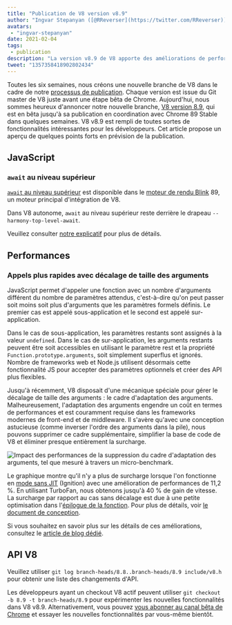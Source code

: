 ```yaml
---
title: "Publication de V8 version v8.9"
author: "Ingvar Stepanyan ([@RReverser](https://twitter.com/RReverser)), en attente d'un appel"
avatars: 
 - "ingvar-stepanyan"
date: 2021-02-04
tags: 
 - publication
description: "La version v8.9 de V8 apporte des améliorations de performances pour les appels avec un décalage de taille d'arguments."
tweet: "1357358418902802434"
---
```

Toutes les six semaines, nous créons une nouvelle branche de V8 dans le cadre de notre [processus de publication](https://v8.dev/docs/release-process). Chaque version est issue du Git master de V8 juste avant une étape bêta de Chrome. Aujourd'hui, nous sommes heureux d'annoncer notre nouvelle branche, [V8 version 8.9](https://chromium.googlesource.com/v8/v8.git/+log/branch-heads/8.9), qui est en bêta jusqu'à sa publication en coordination avec Chrome 89 Stable dans quelques semaines. V8 v8.9 est rempli de toutes sortes de fonctionnalités intéressantes pour les développeurs. Cet article propose un aperçu de quelques points forts en prévision de la publication.

<!--truncate-->
## JavaScript

### `await` au niveau supérieur

[`await` au niveau supérieur](https://v8.dev/features/top-level-await) est disponible dans le [moteur de rendu Blink](https://www.chromium.org/blink) 89, un moteur principal d'intégration de V8.

Dans V8 autonome, `await` au niveau supérieur reste derrière le drapeau `--harmony-top-level-await`.

Veuillez consulter [notre explicatif](https://v8.dev/features/top-level-await) pour plus de détails.

## Performances

### Appels plus rapides avec décalage de taille des arguments

JavaScript permet d'appeler une fonction avec un nombre d'arguments différent du nombre de paramètres attendus, c'est-à-dire qu'on peut passer soit moins soit plus d'arguments que les paramètres formels définis. Le premier cas est appelé sous-application et le second est appelé sur-application.

Dans le cas de sous-application, les paramètres restants sont assignés à la valeur `undefined`. Dans le cas de sur-application, les arguments restants peuvent être soit accessibles en utilisant le paramètre rest et la propriété `Function.prototype.arguments`, soit simplement superflus et ignorés. Nombre de frameworks web et Node.js utilisent désormais cette fonctionnalité JS pour accepter des paramètres optionnels et créer des API plus flexibles.

Jusqu'à récemment, V8 disposait d'une mécanique spéciale pour gérer le décalage de taille des arguments : le cadre d'adaptation des arguments. Malheureusement, l'adaptation des arguments engendre un coût en termes de performances et est couramment requise dans les frameworks modernes de front-end et de middleware. Il s'avère qu'avec une conception astucieuse (comme inverser l'ordre des arguments dans la pile), nous pouvons supprimer ce cadre supplémentaire, simplifier la base de code de V8 et éliminer presque entièrement la surcharge.

![Impact des performances de la suppression du cadre d'adaptation des arguments, tel que mesuré à travers un micro-benchmark.](/_img/v8-release-89/perf.svg)

Le graphique montre qu'il n'y a plus de surcharge lorsque l'on fonctionne en [mode sans JIT](https://v8.dev/blog/jitless) (Ignition) avec une amélioration de performances de 11,2 %. En utilisant TurboFan, nous obtenons jusqu'à 40 % de gain de vitesse. La surcharge par rapport au cas sans décalage est due à une petite optimisation dans l'[épilogue de la fonction](https://source.chromium.org/chromium/chromium/src/+/master:v8/src/compiler/backend/x64/code-generator-x64.cc;l=4905;drc=5056f555010448570f7722708aafa4e55e1ad052). Pour plus de détails, voir [le document de conception](https://docs.google.com/document/d/15SQV4xOhD3K0omGJKM-Nn8QEaskH7Ir1VYJb9_5SjuM/edit).

Si vous souhaitez en savoir plus sur les détails de ces améliorations, consultez le [article de blog dédié](https://v8.dev/blog/adaptor-frame).

## API V8

Veuillez utiliser `git log branch-heads/8.8..branch-heads/8.9 include/v8.h` pour obtenir une liste des changements d'API.

Les développeurs ayant un checkout V8 actif peuvent utiliser `git checkout -b 8.9 -t branch-heads/8.9` pour expérimenter les nouvelles fonctionnalités dans V8 v8.9. Alternativement, vous pouvez [vous abonner au canal bêta de Chrome](https://www.google.com/chrome/browser/beta.html) et essayer les nouvelles fonctionnalités par vous-même bientôt.
